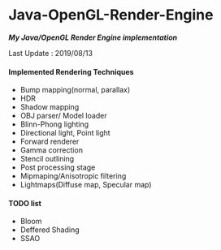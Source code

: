 # Java-OpenGL-Render-Engine  
***My Java/OpenGL Render Engine implementation***

Last Update : 2019/08/13

#### Implemented Rendering Techniques
* Bump mapping(normal, parallax)
* HDR
* Shadow mapping  
* OBJ parser/ Model loader
* Blinn-Phong lighting
* Directional light, Point light
* Forward renderer
* Gamma correction
* Stencil outlining
* Post processing stage
* Mipmaping/Anisotropic filtering
* Lightmaps(Diffuse map, Specular map)

#### TODO list
* Bloom
* Deffered Shading
* SSAO
